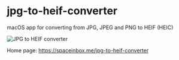# jpg-to-heif-converter

macOS app for converting from JPG, JPEG and PNG to HEIF (HEIC)

![JPG to HEIF converter](https://cdn.rawgit.com/makoni/jpg-to-heif-converter/e3124706/screenshot.png "Screenshot")

Home page: https://spaceinbox.me/jpg-to-heif-converter
